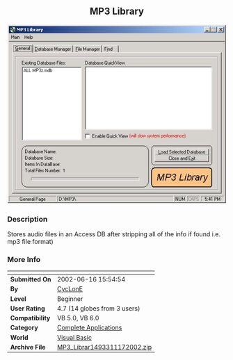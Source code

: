 ﻿<div align="center">

## MP3 Library

<img src="PIC2002117104429220.jpg">
</div>

### Description

Stores audio files in an Access DB after stripping all of the info if found i.e. mp3 file format)
 
### More Info
 


<span>             |<span>
---                |---
**Submitted On**   |2002-06-16 15:54:54
**By**             |[CycLonE](https://github.com/Planet-Source-Code/PSCIndex/blob/master/ByAuthor/cyclone.md)
**Level**          |Beginner
**User Rating**    |4.7 (14 globes from 3 users)
**Compatibility**  |VB 5\.0, VB 6\.0
**Category**       |[Complete Applications](https://github.com/Planet-Source-Code/PSCIndex/blob/master/ByCategory/complete-applications__1-27.md)
**World**          |[Visual Basic](https://github.com/Planet-Source-Code/PSCIndex/blob/master/ByWorld/visual-basic.md)
**Archive File**   |[MP3\_Librar1493311172002\.zip](https://github.com/Planet-Source-Code/cyclone-mp3-library__1-40491/archive/master.zip)








